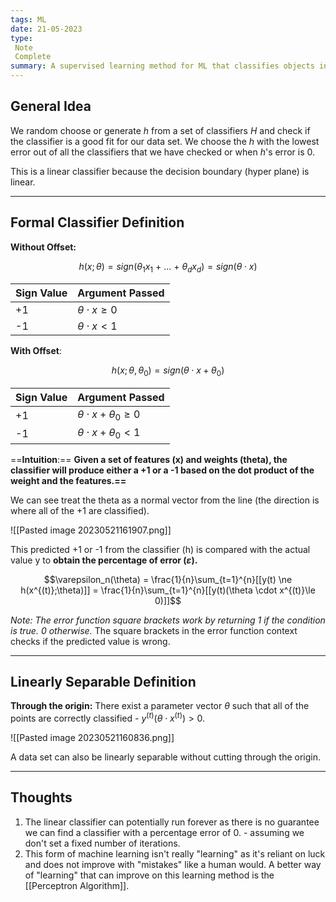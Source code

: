 ```yaml
---
tags: ML
date: 21-05-2023
type: 
 Note
 Complete
summary: A supervised learning method for ML that classifies objects into two categories using a classifier function.
---
```


## General Idea

We random choose or generate $h$ from a set of classifiers $H$ and check if the classifier is a good fit for our data set. We choose the $h$ with the lowest error out of all the classifiers that we have checked or when $h$'s error is 0.

This is a linear classifier because the decision boundary (hyper plane) is linear.

---

## Formal Classifier Definition

**Without Offset:**

$$h(x;\theta) = sign(\theta_1x_1\ +\ ...\ +\ \theta_d x_d) = sign(\theta \cdot x)$$

| Sign Value | Argument Passed                   |
| ---------- | --------------------------------- |
| +1         | $\theta \cdot x \ge 0$ |
|   -1         |     $\theta \cdot x  < 1$                               |


**With Offset**:

$$h(x;\theta, \theta_0) = sign(\theta \cdot x + \theta_0)$$

| Sign Value | Argument Passed                   |
| ---------- | --------------------------------- |
| +1         | $\theta \cdot x + \theta_0 \ge 0$ |
|   -1         |     $\theta \cdot x + \theta_0 < 1$                               |



==**Intuition**:== **Given a set of features (x) and weights (theta), the classifier will produce either a +1 or a -1 based on the dot product of the weight and the features.==**

We can see treat the theta as a normal vector from the line (the direction is where all of the +1 are classified).

![[Pasted image 20230521161907.png]]

This predicted +1 or -1 from the classifier (h) is compared with the actual value y to **obtain the percentage of error ($\varepsilon$).**

$$\varepsilon_n(\theta) = \frac{1}{n}\sum_{t=1}^{n}[[y(t) \ne h(x^{(t)};\theta)]] = \frac{1}{n}\sum_{t=1}^{n}[[y(t)(\theta \cdot x^{(t)}\le 0)]]$$

*Note: The error function square brackets work by returning 1 if the condition is true. 0 otherwise.* The square brackets in the error function context checks if the predicted value is wrong.

---

## Linearly Separable Definition

**Through the origin:** There exist a parameter vector $\theta$ such that all of the points are correctly classified - $y^{(t)}(\theta \cdot x^{(t)}) > 0$.

![[Pasted image 20230521160836.png]]

A data set can also be linearly separable without cutting through the origin.

---

## Thoughts

1. The linear classifier can potentially run forever as there is no guarantee we can find a classifier with a percentage error of 0. - assuming we don't set a fixed number of iterations.
2. This form of machine learning isn't really "learning" as it's reliant on luck and does not improve with "mistakes" like a human would. A better way of "learning" that can improve on this learning method is the [[Perceptron Algorithm]].